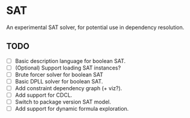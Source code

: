 # SAT

An experimental SAT solver, for potential use in dependency resolution.

## TODO

* [ ] Basic description language for boolean SAT.
* [ ] (Optional) Support loading SAT instances?
* [ ] Brute forcer solver for boolean SAT
* [ ] Basic DPLL solver for boolean SAT.
* [ ] Add constraint dependency graph (+ viz?).
* [ ] Add support for CDCL.
* [ ] Switch to package version SAT model.
* [ ] Add support for dynamic formula exploration.
